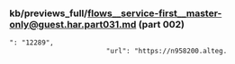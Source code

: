 ### kb/previews_full/flows__service-first__master-only@guest.har.part031.md (part 002)

```md
": "12289",
                        "url": "https://n958200.alteg.
```

```
